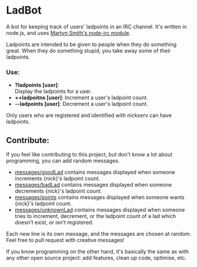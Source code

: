 LadBot
======

A bot for keeping track of users' ladpoints in an IRC channel. It's written in node.js, and uses [Martyn Smith's node-irc module](https://github.com/martynsmith/node-irc).

Ladpoints are intended to be given to people when they do something great. When they do something stupid, you take away some of their ladpoints.

### Use:

* **?ladpoints [user]**:  
  Display the ladpoints for a user.
* **++ladpoitns [user]**:
  Increment a user's ladpoint count.
* **--ladpoints [user]**:
  Decrement a user's ladpoint count.
  
Only users who are registered and identified with nickserv can have ladpoints.

## Contribute:

If you feel like contributing to this project, but don't know a lot about programming, you can add random messages.

 * [messages/goodLad](https://github.com/mortie/LadBot/blob/master/messages/goodLad) contains messages displayed when someone increments {nick}'s ladpoint count.
 * [messages/badLad](https://github.com/mortie/LadBot/blob/master/messages/badLad) contains messages displayed when someone decrements {nick}'s ladpoint count.
 * [messages/points](https://github.com/mortie/LadBot/blob/master/messages/points) contains messages displayed when someone wants {nick}'s ladpoint count.
 * [messages/unknownLad](https://github.com/mortie/LadBot/blob/master/messages/unknwownLad) contains messages displayed when someone tries to increment, decrement, or the ladpoint count of a lad which doesn't exist, or isn't registered.
 
 Each new line is its own message, and the messages are chosen at random. Feel free to pull request with creative messages!
 
 If you know programming on the other hand, it's basically the same as with any other open source project: add features, clean up code, optimise, etc.
